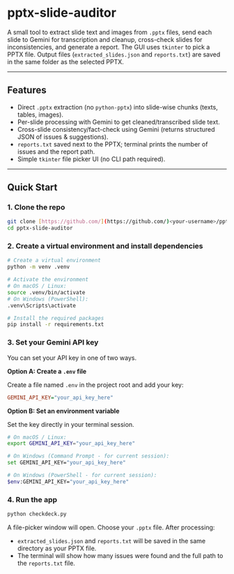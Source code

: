 # pptx-slide-auditor

A small tool to extract slide text and images from `.pptx` files, send each slide to Gemini for transcription and cleanup, cross-check slides for inconsistencies, and generate a report. The GUI uses `tkinter` to pick a PPTX file. Output files (`extracted_slides.json` and `reports.txt`) are saved in the same folder as the selected PPTX.

---

## Features
- Direct `.pptx` extraction (no `python-pptx`) into slide-wise chunks (texts, tables, images).
- Per-slide processing with Gemini to get cleaned/transcribed slide text.
- Cross-slide consistency/fact-check using Gemini (returns structured JSON of issues & suggestions).
- `reports.txt` saved next to the PPTX; terminal prints the number of issues and the report path.
- Simple `tkinter` file picker UI (no CLI path required).

---

## Quick Start

### 1. Clone the repo
```bash
git clone [https://github.com/](https://github.com/)<your-username>/pptx-slide-auditor.git
cd pptx-slide-auditor
```

### 2. Create a virtual environment and install dependencies
```bash
# Create a virtual environment
python -m venv .venv

# Activate the environment
# On macOS / Linux:
source .venv/bin/activate
# On Windows (PowerShell):
.venv\Scripts\activate

# Install the required packages
pip install -r requirements.txt
```

### 3. Set your Gemini API key
You can set your API key in one of two ways.

**Option A: Create a `.env` file**

Create a file named `.env` in the project root and add your key:
```ini
GEMINI_API_KEY="your_api_key_here"
```

**Option B: Set an environment variable**

Set the key directly in your terminal session.

```bash
# On macOS / Linux:
export GEMINI_API_KEY="your_api_key_here"

# On Windows (Command Prompt - for current session):
set GEMINI_API_KEY="your_api_key_here"

# On Windows (PowerShell - for current session):
$env:GEMINI_API_KEY="your_api_key_here"
```

### 4. Run the app
```bash
python checkdeck.py
```
A file-picker window will open. Choose your `.pptx` file. After processing:

- `extracted_slides.json` and `reports.txt` will be saved in the same directory as your PPTX file.
- The terminal will show how many issues were found and the full path to the `reports.txt` file.
